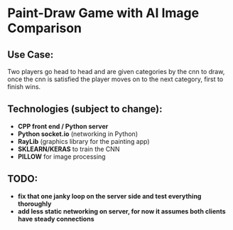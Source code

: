 # Paint-Draw Game with AI Image Comparison

## Use Case:
Two players go head to head and are given categories by the cnn to draw, once the cnn is satisfied the player moves on to the next category, first to finish wins.

## Technologies (subject to change):
- **CPP front end / Python server**
- **Python socket.io** (networking in Python)
- **RayLib** (graphics library for the painting app)
- **SKLEARN/KERAS** to train the CNN
- **PILLOW** for image processing

## TODO:
- **fix that one janky loop on the server side and test everything thoroughly**
- **add less static networking on server, for now it assumes both clients have steady connections**

